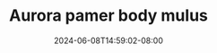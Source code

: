 --- 
title: "Aurora pamer body mulus"
description: "streaming bokep Aurora pamer body mulus   full vidio terbaru"
date: 2024-06-08T14:59:02-08:00
file_code: "kzvw4opy7oak"
draft: false
cover: "lnm6uqgp53vhujii.jpg"
tags: ["Aurora", "pamer", "body", "mulus", "bokep-indo", "bokep-viral", "bokep-ig"]
length: 1643
fld_id: "1483187"
foldername: "Aurora"
categories: ["Aurora"]
views: 6
---
